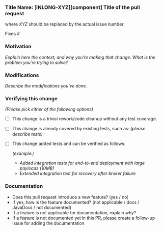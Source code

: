 ### Title Name: [INLONG-XYZ][component] Title of the pull request

where *XYZ* should be replaced by the actual issue number.

Fixes #<xyz>

### Motivation

*Explain here the context, and why you're making that change. What is the problem you're trying to solve?*

### Modifications

*Describe the modifications you've done.*

### Verifying this change

*(Please pick either of the following options)*

- [ ] This change is a trivial rework/code cleanup without any test coverage.

- [ ] This change is already covered by existing tests, such as:
  *(please describe tests)*

- [ ] This change added tests and can be verified as follows:

  *(example:)*
  - *Added integration tests for end-to-end deployment with large payloads (10MB)*
  - *Extended integration test for recovery after broker failure*

### Documentation

  - Does this pull request introduce a new feature? (yes / no)
  - If yes, how is the feature documented? (not applicable / docs / JavaDocs / not documented)
  - If a feature is not applicable for documentation, explain why?
  - If a feature is not documented yet in this PR, please create a follow-up issue for adding the documentation
